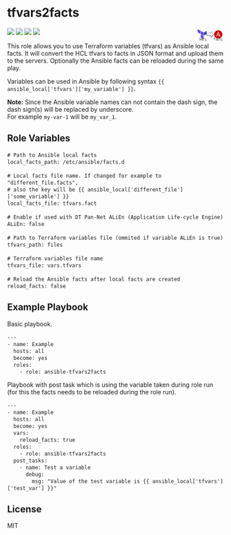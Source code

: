 tfvars2facts
=========

<div class="row">
 <img src="https://github.com/MonolithProjects/ansible-tfvars2facts/raw/media/logo_rectangle.png" width="13%" height="13%" alt="Logo" align="right"/>
 
 <a href="https://github.com/MonolithProjects/ansible-tfvars2facts/actions"><img src="https://github.com/MonolithProjects/ansible-tfvars2facts/workflows/molecule%20test/badge.svg?branch=master"/></a>
<img src="https://img.shields.io/ansible/quality/45539?style=flat&logo=ansible"/>
<img src="https://img.shields.io/ansible/role/d/45539"/>
<img src="https://img.shields.io/github/v/release/MonolithProjects/ansible-tfvars2facts"/>

This role allows you to use Terraform variables (tfvars) as Ansible local facts.
It will convert the HCL tfvars to facts in JSON format and upload them to the servers.
Optionally the Ansible facts can be reloaded during the same play.  

Variables can be used in Ansible by following syntax `{{ ansible_local['tfvars']['my_variable'] }}`.  

**Note:**
Since the Ansible variable names can not contain the dash sign, the dash sign(s) will be replaced by underscore.  
For example `my-var-1` will be `my_var_1`.  

Role Variables
--------------
```
# Path to Ansible local facts  
local_facts_path: /etc/ansible/facts.d

# Local facts file name. If changed for example to "different_file.facts",
# also the key will be {{ ansible_local['different_file']['some_variable'] }}  
local_facts_file: tfvars.fact

# Enable if used with DT Pan-Net ALiEn (Application Life-cycle Engine)  
ALiEn: false

# Path to Terraform variables file (ommited if variable ALiEn is true)  
tfvars_path: files

# Terraform variables file name  
tfvars_file: vars.tfvars

# Reload the Ansible facts after local facts are created  
reload_facts: false
```

Example Playbook
----------------

Basic playbook.
```
---
- name: Example
  hosts: all
  become: yes
  roles:
    - role: ansible-tfvars2facts
```

Playbook with post task which is using the variable taken during role run
(for this the facts needs to be reloaded during the role run).
```
---
- name: Example
  hosts: all
  become: yes
  vars:
    reload_facts: true
  roles:
    - role: ansible-tfvars2facts
  post_tasks:
    - name: Test a variable
      debug:
        msg: "Value of the test variable is {{ ansible_local['tfvars']['test_var'] }}"
```

License
-------

MIT

